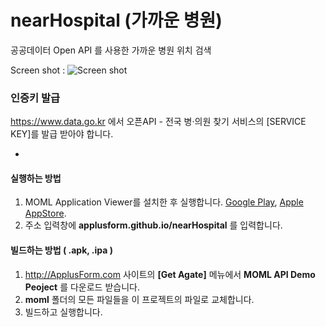 # nearHospital (가까운 병원)
공공데이터 Open API 를 사용한 가까운 병원 위치 검색

Screen shot :
![Screen shot](http://applusform.github.io/nearHospital/screenshot1.png)

### 인증키 발급
https://www.data.go.kr 에서 오픈API - 전국 병‧의원 찾기 서비스의 [SERVICE KEY]를 발급 받아야 합니다. 


-
#### 실행하는 방법
1. MOML Application Viewer를 설치한 후 실행합니다. [Google Play](https://play.google.com/store/apps/details?id=org.mospi.momlappviewer), [Apple AppStore](http://itunes.apple.com/app/id893554325). 
2. 주소 입력창에 **applusform.github.io/nearHospital** 를 입력합니다.

#### 빌드하는 방법 ( .apk, .ipa )
1. http://ApplusForm.com 사이트의 **[Get Agate]** 메뉴에서 **MOML API Demo Peoject** 를 다운로드 받습니다.
2. **moml** 폴더의 모든 파일들을 이 프로젝트의 파일로 교체합니다.
3. 빌드하고 실행합니다.

